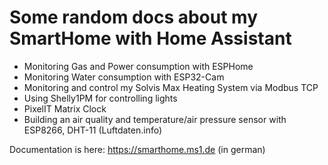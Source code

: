 # Some random docs about my SmartHome with Home Assistant

- Monitoring Gas and Power consumption with ESPHome 
- Monitoring Water consumption with ESP32-Cam
- Monitoring and control my Solvis Max Heating System via Modbus TCP
- Using Shelly1PM for controlling lights
- PixelIT Matrix Clock
- Building an air quality and temperature/air pressure sensor with ESP8266, DHT-11 (Luftdaten.info)

Documentation is here: https://smarthome.ms1.de (in german)